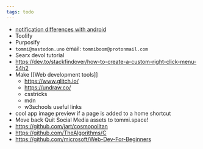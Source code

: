 ```yaml
---
tags: todo
---
```

- [notification differences with android](https://assets.tommi.space/images/IMG_0867.PNG)
- Toolify
- Purposify 
- `tommi@mastodon.uno` email: `tommiboom@protonmail.com`
- Searx devol tutorial
- https://dev.to/stackfindover/how-to-create-a-custom-right-click-menu-54h2
- Make [[Web development tools]]
	- https://www.glitch.io/
	- https://undraw.co/
	- csstricks
	- mdn
	- w3schools useful links
- cool app image preview if a page is added to a home shortcut
- Move back Quit Social Media assets to tommi.space!
- https://github.com/jart/cosmopolitan
- https://github.com/TheAlgorithms/C
- https://github.com/microsoft/Web-Dev-For-Beginners